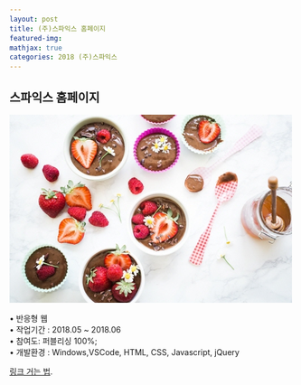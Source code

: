 ```yaml
---
layout: post
title: (주)스파익스 홈페이지
featured-img:
mathjax: true
categories: 2018 (주)스파익스
---
```


## 스파익스 홈페이지

![00pudding](/images/00pudding.jpg)

• 반응형 웹  
• 작업기간 : 2018.05 ~ 2018.06  
• 참여도: 퍼블리싱 100%;  
• 개발환경 : Windows,VSCode, HTML, CSS, Javascript, jQuery

[링크 거는 법](https://pages.github.com).

